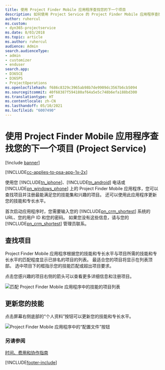 ```yaml
---
title: 使用 Project Finder Mobile 应用程序查找您的下一个项目
description: 如何使用 Project Service 的 Project Finder Mobile 应用程序查找您的下一个项目
author: ruhercul
ms.custom:
- dyn365-projectservice
ms.date: 8/03/2018
ms.topic: article
ms.author: ruhercul
audience: Admin
search.audienceType:
- admin
- customizer
- enduser
search.app:
- D365CE
- D365PS
- ProjectOperations
ms.openlocfilehash: f686c8329c3965ab98b7de9909dc3567b6cb5094
ms.sourcegitcommit: 40f68387f594180af64a5e5c748b6efa188bd300
ms.translationtype: HT
ms.contentlocale: zh-CN
ms.lasthandoff: 05/10/2021
ms.locfileid: "6007490"
---
```

# <a name="find-your-next-project-with-the-project-finder-mobile-app-project-service"></a>使用 Project Finder Mobile 应用程序查找您的下一个项目 (Project Service)

[!include [banner](../includes/psa-now-project-operations.md)]

[!INCLUDE[cc-applies-to-psa-app-1x-2x](../includes/cc-applies-to-psa-app-1x-2x.md)]

使用您 [!INCLUDE[tn_iphone](../includes/tn-iphone.md)]、[!INCLUDE[tn_android](../includes/tn-android.md)] 电话或 [!INCLUDE[pn_windows_phone](../includes/pn-windows-phone.md)] 上的 Project Finder Mobile 应用程序，您可以查找项目并注册最能满足您的技能集和兴趣的项目。 还可以使用此应用程序更新您的技能和专长水平。  
  
 首次启动应用程序时，您需要输入您的 [!INCLUDE[pn_crm_shortest](../includes/pn-crm-shortest.md)] 系统的 URL、您的用户 ID 和您的密码。 如果您没有这些信息，请与您的 [!INCLUDE[pn_crm_shortest](../includes/pn-crm-shortest.md)] 管理员联系。  
  
## <a name="find-a-project"></a>查找项目  
 Project Finder Mobile 应用程序根据您的技能和专长水平与项目所需的技能和专长水平的匹配程度显示已排名的项目的列表。 最适合您的项目将显示在列表顶部。 选中项目下的框指示您的技能匹配或超出项目要求。  
  
 点击您感兴趣的项目右侧的箭头可以查看更多详细信息和注册项目。  
  
 ![匹配 Project Finder Mobile 应用程序中的技能的项目列表](../psa/media/project-service-project-finder-list.png "匹配 Project Finder Mobile 应用程序中的技能的项目列表")  
  
## <a name="update-your-skills"></a>更新您的技能  
 点击屏幕右侧底部的“个人资料”按钮可以更新您的技能和专长水平。  
  
 ![Project Finder Mobile 应用程序中的“配置文件”按钮](../psa/media/project-service-project-finder-profile.png "Project Finder Mobile 应用程序中的“配置文件”按钮")  
  
### <a name="see-also"></a>另请参阅  
 [时间、费用和协作指南](../psa/time-expense-collaboration-guide.md)


[!INCLUDE[footer-include](../includes/footer-banner.md)]